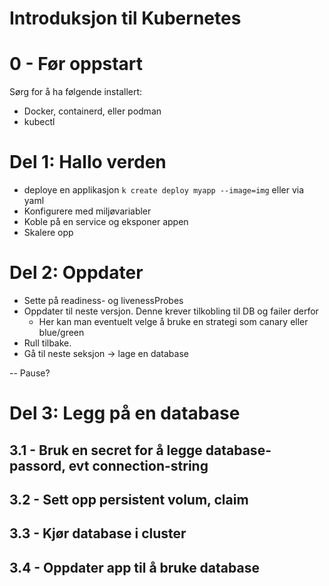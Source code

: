 # Introduksjon til Kubernetes 

# 0 - Før oppstart 
Sørg for å ha følgende installert: 
 - Docker, containerd, eller podman 
 - kubectl
# Del 1: Hallo verden

 - deploye en applikasjon `k create deploy myapp --image=img`  eller via yaml 
 - Konfigurere med miljøvariabler 
 - Koble på en service og eksponer appen  
 - Skalere opp 

# Del 2: Oppdater
 - Sette på readiness- og livenessProbes
 - Oppdater til neste versjon. Denne krever tilkobling til DB og failer derfor
	 - Her kan man eventuelt velge å bruke en strategi som canary eller blue/green
 - Rull tilbake. 
 - Gå til neste seksjon -> lage en database

-- Pause? 
# Del 3:  Legg på en database 
## 3.1 - Bruk en secret for å legge database-passord, evt connection-string

## 3.2 - Sett opp persistent volum, claim

## 3.3 - Kjør database i cluster 

## 3.4 - Oppdater app til å bruke database


